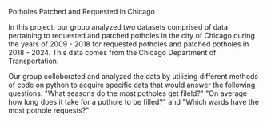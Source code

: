 Potholes Patched and Requested in Chicago

In this project, our group analyzed two datasets comprised of data pertaining to requested and patched potholes in the city of Chicago during the years of 2009 - 2018 for requested potholes and patched potholes in 2018 - 2024. This data comes from the Chicago Department of Transportation. 

Our group colloborated and analyzed the data by utilizing different methods of code on python to acquire specific data that would answer the following questions: "What seasons do the most potholes get fileld?" "On average how long does it take for a pothole to be filled?" and "Which wards have the most pothole requests?" 


